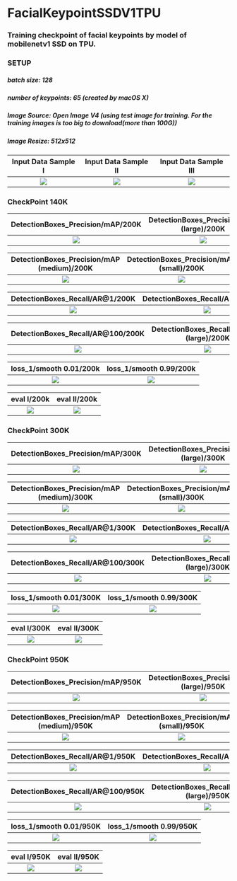 # FacialKeypointSSDV1TPU
### Training checkpoint of facial keypoints by model of mobilenetv1 SSD on TPU. 
### SETUP
##### batch size: 128
##### number of keypoints: 65 (created by macOS X)
##### Image Source: Open Image V4 (using test image for training. For the training images is too big to download(more than 100G))
##### Image Resize: 512x512

|    Input Data Sample I   |    Input Data Sample II   |    Input Data Sample III   |
:--------------------------:|:-------------------------:|:---------------------------:
![](https://github.com/zoonewbie/FacialKeypointSSDV1TPU/raw/master/ImageDatasample1.png)  |  ![](https://github.com/zoonewbie/FacialKeypointSSDV1TPU/raw/master/ImageDatasample2.png)|  ![](https://github.com/zoonewbie/FacialKeypointSSDV1TPU/raw/master/ImageDatasample3.png)


### CheckPoint 140K
| DetectionBoxes_Precision/mAP/200K |DetectionBoxes_Precision/mAP (large)/200K|
:-------------------------------------:|:-----------------------------:
![](https://raw.githubusercontent.com/zoonewbie/FacialKeypointSSDV1TPU/master/140K/DetectionBoxes_Precision_mAP.svg?sanitize=true)|![](https://github.com/zoonewbie/FacialKeypointSSDV1TPU/blob/master/140K/DetectionBoxes_Precision_mAP%20(large).svg?sanitize=true)

|DetectionBoxes_Precision/mAP (medium)/200K|DetectionBoxes_Precision/mAP (small)/200K|
:-------------------------------------:|:-----------------------------:
![](https://raw.githubusercontent.com/zoonewbie/FacialKeypointSSDV1TPU/master/140K/DetectionBoxes_Precision_mAP%20(medium).svg?sanitize=true)|![](https://raw.githubusercontent.com/zoonewbie/FacialKeypointSSDV1TPU/master/140K/DetectionBoxes_Precision_mAP%20(small).svg?sanitize=true)


|DetectionBoxes_Recall/AR@1/200K|DetectionBoxes_Recall/AR@10/200K|
:-------------------------------------:|:-----------------------------:
![](https://github.com/zoonewbie/FacialKeypointSSDV1TPU/raw/master/140K/DetectionBoxes_Recall_AR%401.svg?sanitize=true)|![](https://github.com/zoonewbie/FacialKeypointSSDV1TPU/raw/master/140K/DetectionBoxes_Recall_AR%4010.svg?sanitize=true)


|DetectionBoxes_Recall/AR@100/200K|DetectionBoxes_Recall/AR@100 (large)/200K|
:-------------------------------------:|:-----------------------------:
![](https://github.com/zoonewbie/FacialKeypointSSDV1TPU/raw/master/140K/DetectionBoxes_Recall_AR%40100.svg?sanitize=true)|![](https://github.com/zoonewbie/FacialKeypointSSDV1TPU/raw/master/140K/DetectionBoxes_Recall_AR%40100%20(large).svg?sanitize=true)


|loss_1/smooth 0.01/200k|loss_1/smooth 0.99/200k|
:-------------------------------------:|:-----------------------------:
![](https://github.com/zoonewbie/FacialKeypointSSDV1TPU/raw/master/140K/loss_1_smooth001.svg?sanitize=true)|![](https://github.com/zoonewbie/FacialKeypointSSDV1TPU/raw/master/140K/loss_1_smooth99.svg?sanitize=true)


|eval I/200k|eval II/200k|
:-------------------------------------:|:-----------------------------:
![](https://github.com/zoonewbie/FacialKeypointSSDV1TPU/raw/master/140K/eval1Image216446.png)|![](https://github.com/zoonewbie/FacialKeypointSSDV1TPU/raw/master/140K/eval2Image216446.png)



### CheckPoint 300K
| DetectionBoxes_Precision/mAP/300K |DetectionBoxes_Precision/mAP (large)/300K|
:-------------------------------------:|:-----------------------------:
![](https://github.com/zoonewbie/FacialKeypointSSDV1TPU/raw/master/300K/DetectionBoxes_Precision_mAP.svg?sanitize=true)|![](https://github.com/zoonewbie/FacialKeypointSSDV1TPU/raw/master/300K/DetectionBoxes_Precision_mAP%20(large).svg?sanitize=true)

|DetectionBoxes_Precision/mAP (medium)/300K|DetectionBoxes_Precision/mAP (small)/300K|
:-------------------------------------:|:-----------------------------:
![](https://github.com/zoonewbie/FacialKeypointSSDV1TPU/raw/master/300K/DetectionBoxes_Precision_mAP%20(medium).svg?sanitize=true)|![](https://github.com/zoonewbie/FacialKeypointSSDV1TPU/raw/master/300K/DetectionBoxes_Precision_mAP%20(small).svg?sanitize=true)


|DetectionBoxes_Recall/AR@1/300K|DetectionBoxes_Recall/AR@10/300K|
:-------------------------------------:|:-----------------------------:
![](https://github.com/zoonewbie/FacialKeypointSSDV1TPU/raw/master/300K/DetectionBoxes_Recall_AR%401.svg?sanitize=true)|![](https://github.com/zoonewbie/FacialKeypointSSDV1TPU/raw/master/300K/DetectionBoxes_Recall_AR%4010.svg?sanitize=true)


|DetectionBoxes_Recall/AR@100/300K|DetectionBoxes_Recall/AR@100 (large)/300K|
:-------------------------------------:|:-----------------------------:
![](https://github.com/zoonewbie/FacialKeypointSSDV1TPU/raw/master/300K/DetectionBoxes_Recall_AR%40100.svg?sanitize=true)|![](https://github.com/zoonewbie/FacialKeypointSSDV1TPU/raw/master/300K/DetectionBoxes_Recall_AR%40100%20(large).svg?sanitize=true)


|loss_1/smooth 0.01/300K|loss_1/smooth 0.99/300K|
:-------------------------------------:|:-----------------------------:
![](https://github.com/zoonewbie/FacialKeypointSSDV1TPU/raw/master/140K/loss_1_smooth001.svg?sanitize=true)|![](https://github.com/zoonewbie/FacialKeypointSSDV1TPU/raw/master/140K/loss_1_smooth99.svg?sanitize=true)


|eval I/300K|eval II/300K|
:-------------------------------------:|:-----------------------------:
![](https://github.com/zoonewbie/FacialKeypointSSDV1TPU/raw/master/300K/eval1.png)|![](https://github.com/zoonewbie/FacialKeypointSSDV1TPU/raw/master/300K/eval2.png)


### CheckPoint 950K
| DetectionBoxes_Precision/mAP/950K |DetectionBoxes_Precision/mAP (large)/950K|
:-------------------------------------:|:-----------------------------:
![](https://github.com/zoonewbie/FacialKeypointSSDV1TPU/raw/master/950K/DetectionBoxes_Precision_mAP.svg?sanitize=true)|![](https://github.com/zoonewbie/FacialKeypointSSDV1TPU/raw/master/950K/DetectionBoxes_Precision_mAP%20(large).svg?sanitize=true)

|DetectionBoxes_Precision/mAP (medium)/950K|DetectionBoxes_Precision/mAP (small)/950K|
:-------------------------------------:|:-----------------------------:
![](https://github.com/zoonewbie/FacialKeypointSSDV1TPU/raw/master/950K/DetectionBoxes_Precision_mAP%20(medium).svg?sanitize=true)|![](https://github.com/zoonewbie/FacialKeypointSSDV1TPU/raw/master/950K/DetectionBoxes_Precision_mAP%20(small).svg?sanitize=true)


|DetectionBoxes_Recall/AR@1/950K|DetectionBoxes_Recall/AR@10/950K|
:-------------------------------------:|:-----------------------------:
![](https://github.com/zoonewbie/FacialKeypointSSDV1TPU/raw/master/950K/DetectionBoxes_Recall_AR%401.svg?sanitize=true)|![](https://github.com/zoonewbie/FacialKeypointSSDV1TPU/raw/master/950K/DetectionBoxes_Recall_AR%4010.svg?sanitize=true)


|DetectionBoxes_Recall/AR@100/950K|DetectionBoxes_Recall/AR@100 (large)/950K|
:-------------------------------------:|:-----------------------------:
![](https://github.com/zoonewbie/FacialKeypointSSDV1TPU/raw/master/950K/DetectionBoxes_Recall_AR%40100.svg?sanitize=true)|![](https://github.com/zoonewbie/FacialKeypointSSDV1TPU/raw/master/950K/DetectionBoxes_Recall_AR%40100%20(large).svg?sanitize=true)


|loss_1/smooth 0.01/950K|loss_1/smooth 0.99/950K|
:-------------------------------------:|:-----------------------------:
![](https://github.com/zoonewbie/FacialKeypointSSDV1TPU/raw/master/950K/loss_1_smooth001.svg?sanitize=true)|![](https://github.com/zoonewbie/FacialKeypointSSDV1TPU/raw/master/950K/loss_1_smooth99.svg?sanitize=true)


|eval I/950K|eval II/950K|
:-------------------------------------:|:-----------------------------:
![](https://github.com/zoonewbie/FacialKeypointSSDV1TPU/raw/master/950K/eval1.png)|![](https://github.com/zoonewbie/FacialKeypointSSDV1TPU/raw/master/950K/eval2.png)
